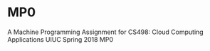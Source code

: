 # MP0
A Machine Programming Assignment for CS498: Cloud Computing Applications UIUC
Spring 2018
MP0 
